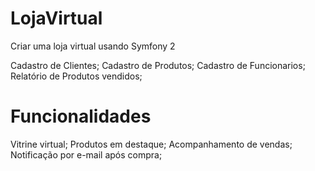 LojaVirtual
===========
Criar uma loja virtual usando Symfony 2

Cadastro de Clientes;
Cadastro de Produtos;
Cadastro de Funcionarios;
Relatório de Produtos vendidos;

Funcionalidades
===============
Vitrine virtual;
Produtos em destaque;
Acompanhamento de vendas;
Notificação por e-mail após compra;
